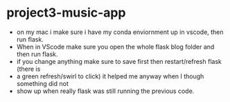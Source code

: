 # project3-music-app

- on my mac i make sure i have my conda enviornment up in vscode, then run flask.
- When in VScode make sure you open the whole flask blog folder and then run flask.
- if you change anything make sure to save first then restart/refresh flask (there is 
- a green refresh/swirl to click) it helped me anyway when I though something did not 
- show up when really flask was still running the previous code.
